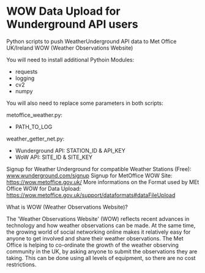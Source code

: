 # WOW Data Upload for Wunderground API users
Python scripts to push WeatherUnderground API data to Met Office UK/Ireland WOW (Weather Observations Website)

You will need to install additional Pythoin Modules:
- requests
- logging
- cv2
- numpy

You will also need to replace some parameters in both scripts:

metoffice_weather.py:
- PATH_TO_LOG

weather_getter_net.py:
- Wunderground API: STATION_ID & API_KEY
- WoW API: SITE_ID & SITE_KEY

Signup for Weather Underground for compatible Weather Stations (Free): www.wunderground.com/signup
Signup for MetOffice WOW Site: https://wow.metoffice.gov.uk/
More informations on the Format used by MEt Office WOW for Data Upload: https://wow.metoffice.gov.uk/support/dataformats#dataFileUpload

What is WOW (Weather Observations Website)?

The 'Weather Observations Website' (WOW) reflects recent advances in technology and how weather observations can be made. At the same time, the growing world of social networking online makes it relatively easy for anyone to get involved and share their weather observations. The Met Office is helping to co-ordinate the growth of the weather observing community in the UK, by asking anyone to submit the observations they are taking. This can be done using all levels of equipment, so there are no cost restrictions.
